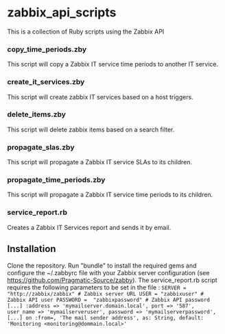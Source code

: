 # zabbix_api_scripts
This is a collection of Ruby scripts using the Zabbix API
### copy_time_periods.zby
This script will copy a Zabbix IT service time periods to another IT service.
### create_it_services.zby
This script will create zabbix IT services based on a host triggers.
### delete_items.zby
This script will delete zabbix items based on a search filter.
### propagate_slas.zby
This script will propagate a Zabbix IT service SLAs to its children.
### propagate_time_periods.zby
This script will propagate a Zabbix IT service time periods to its children.
### service_report.rb
Creates a Zabbix IT Services report and sends it by email.
## Installation
Clone the repository. Run "bundle" to install the required gems and configure the ~/.zabbyrc file with your Zabbix server configuration (see https://github.com/Pragmatic-Source/zabby). The 
service_report.rb script requires the following parameters to be set in the file : ``` SERVER = "http://zabbix/zabbix" # Zabbix server URL USER = "zabbixuser" # Zabbix API user PASSWORD = 
"zabbixpassword" # Zabbix API password [...]
    :address => 'mymailserver.domain.local', port => '587', user_name => 'mymailserveruser', password => 'mymailserverpassword',
[...]
  on :from=, 'The mail sender address', as: String, default: 'Monitoring <monitoring@dommain.local>' ```
